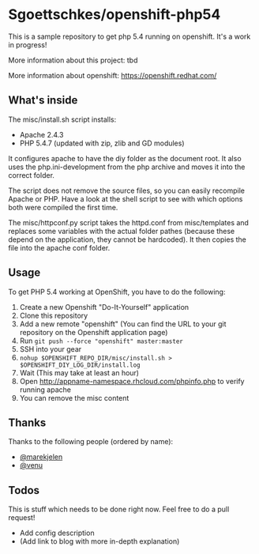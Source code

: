 Sgoettschkes/openshift-php54
============================

This is a sample repository to get php 5.4 running on openshift. It's a 
work in progress!

More information about this project: tbd

More information about openshift: https://openshift.redhat.com/

What's inside
-------------

The misc/install.sh script installs:

* Apache 2.4.3
* PHP 5.4.7 (updated with zip, zlib and GD modules)

It configures apache to have the diy folder as the document root. It also
uses the php.ini-development from the php archive and moves it into the 
correct folder.

The script does not remove the source files, so you can easily recompile 
Apache or PHP. Have a look at the shell script to see with which options
both were compiled the first time.

The misc/httpconf.py script takes the httpd.conf from misc/templates and
replaces some variables with the actual folder pathes (because these 
depend on the application, they cannot be hardcoded). It then copies
the file into the apache conf folder.

Usage
-----

To get PHP 5.4 working at OpenShift, you have to do the following:

1. Create a new Openshift "Do-It-Yourself" application
2. Clone this repository
3. Add a new remote "openshift" (You can find the URL to your git repository
   on the Openshift application page)
4. Run `git push --force "openshift" master:master`
5. SSH into your gear
6. `nohup $OPENSHIFT_REPO_DIR/misc/install.sh > $OPENSHIFT_DIY_LOG_DIR/install.log`
7. Wait (This may take at least an hour)
8. Open http://appname-namespace.rhcloud.com/phpinfo.php to verify running 
   apache
9. You can remove the misc content

Thanks
------

Thanks to the following people (ordered by name):

* [@marekjelen](https://github.com/marekjelen)
* [@venu](https://github.com/venu)

Todos
-----

This is stuff which needs to be done right now. Feel free to do a pull request!

* Add config description
* (Add link to blog with more in-depth explanation)
